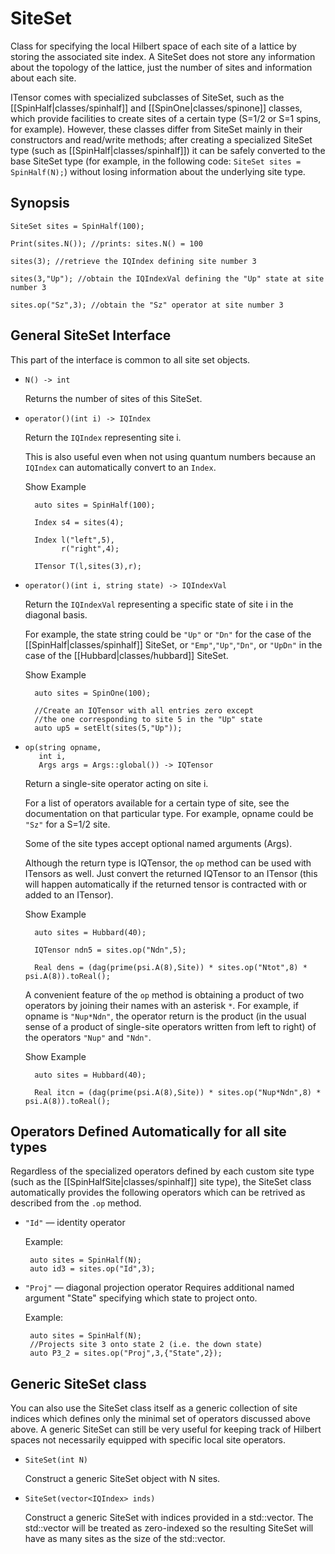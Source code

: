 # SiteSet 

Class for specifying the local Hilbert space of each site of a lattice by storing
the associated site index.
A SiteSet does not store any information about the topology of the lattice, 
just the number of sites and information about each site.

ITensor comes with specialized subclasses of SiteSet, such as the [[SpinHalf|classes/spinhalf]]
and [[SpinOne|classes/spinone]] classes, which provide facilities to create sites of a certain
type (S=1/2 or S=1 spins, for example). However, these classes differ from SiteSet mainly in 
their constructors and read/write methods; after creating a specialized SiteSet type (such as [[SpinHalf|classes/spinhalf]])
it can be safely converted to the base SiteSet type (for example, in the following code: `SiteSet sites = SpinHalf(N);`) 
without losing information about the underlying site type.

## Synopsis

    SiteSet sites = SpinHalf(100);

    Print(sites.N()); //prints: sites.N() = 100

    sites(3); //retrieve the IQIndex defining site number 3

    sites(3,"Up"); //obtain the IQIndexVal defining the "Up" state at site number 3

    sites.op("Sz",3); //obtain the "Sz" operator at site number 3


## General SiteSet Interface

This part of the interface is common to all site set objects.

* `N() -> int`

  Returns the number of sites of this SiteSet.

* `operator()(int i) -> IQIndex`

  Return the `IQIndex` representing site i. 

  This is also useful even when not using quantum numbers
  because an `IQIndex` can automatically convert to an `Index`.

  <div class="example_clicker">Show Example</div>

        auto sites = SpinHalf(100);

        Index s4 = sites(4);

        Index l("left",5),
              r("right",4);

        ITensor T(l,sites(3),r);

* `operator()(int i, string state) -> IQIndexVal`

  Return the `IQIndexVal` representing a specific state of site i in the diagonal basis. 
  
  For example, the state string could be
  `"Up"` or `"Dn"` for the case of the [[SpinHalf|classes/spinhalf]] SiteSet,
  or `"Emp"`,`"Up"`,`"Dn"`, or `"UpDn"` in the case of the [[Hubbard|classes/hubbard]] SiteSet.

  <div class="example_clicker">Show Example</div>

        auto sites = SpinOne(100);

        //Create an IQTensor with all entries zero except
        //the one corresponding to site 5 in the "Up" state
        auto up5 = setElt(sites(5,"Up"));

* ```
  op(string opname, 
     int i, 
     Args args = Args::global()) -> IQTensor
  ```

  Return a single-site operator acting on site i. 
  
  For a list of operators available for a certain type of site, see the documentation
  on that particular type. For example, opname could be `"Sz"` for a S=1/2 site.

  Some of the site types accept optional named arguments (Args).

  Although the return type is IQTensor, the `op` method can be used with ITensors as well.
  Just convert the returned IQTensor to an ITensor (this will happen automatically if
  the returned tensor is contracted with or added to an ITensor).

  <div class="example_clicker">Show Example</div>

        auto sites = Hubbard(40);

        IQTensor ndn5 = sites.op("Ndn",5);

        Real dens = (dag(prime(psi.A(8),Site)) * sites.op("Ntot",8) * psi.A(8)).toReal();

  A convenient feature of the `op` method is obtaining a product of two 
  operators by joining their names with an asterisk `*`.
  For example, if opname is `"Nup*Ndn"`, the operator return is the 
  product (in the usual sense of a product of single-site operators
  written from left to right) of the operators `"Nup"` and `"Ndn"`.

  <div class="example_clicker">Show Example</div>

        auto sites = Hubbard(40);

        Real itcn = (dag(prime(psi.A(8),Site)) * sites.op("Nup*Ndn",8) * psi.A(8)).toReal();

## Operators Defined Automatically for all site types

Regardless of the specialized operators defined by each custom site type (such as the [[SpinHalfSite|classes/spinhalf]]
site type), the SiteSet class automatically provides the following operators which can be retrived 
as described from the `.op` method.

* `"Id"` &mdash; identity operator

   Example:

       auto sites = SpinHalf(N);
       auto id3 = sites.op("Id",3);

* `"Proj"` &mdash; diagonal projection operator
  Requires additional named argument "State" specifying
  which state to project onto.

  Example:

       auto sites = SpinHalf(N);
       //Projects site 3 onto state 2 (i.e. the down state)
       auto P3_2 = sites.op("Proj",3,{"State",2});

## Generic SiteSet class

You can also use the SiteSet class itself as a generic collection of site
indices which defines only the minimal set of operators discussed above
above. A generic SiteSet can still be very useful for keeping track
of Hilbert spaces not necessarily equipped with specific local site
operators.

* `SiteSet(int N)`

  Construct a generic SiteSet object with N sites.

* `SiteSet(vector<IQIndex> inds)`

  Construct a generic SiteSet with indices provided in a
  std::vector<IQIndex>. The std::vector will be treated as
  zero-indexed so the resulting SiteSet will have as many
  sites as the size of the std::vector.
